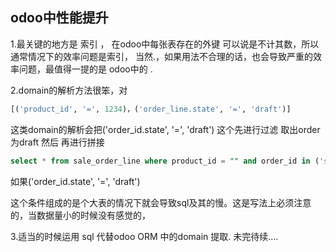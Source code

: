 ## odoo中性能提升
1.最关键的地方是 索引 ， 在odoo中每张表存在的外键 可以说是不计其数，所以通常情况下的效率问题是索引，
当然.，如果用法不合理的话，也会导致严重的效率问题，最值得一提的是 odoo中的 .

2.domain的解析方法很笨，对 
```python
[('product_id', '=', 1234)，('order_line.state', '=', 'draft')]
```
这类domain的解析会把('order_id.state', '=', 'draft') 这个先进行过滤 取出order 为draft 然后 再进行拼接
```sql
select * from sale_order_line where product_id = "" and order_id in ('state 为draft‘的id 列表)
```
如果('order_id.state', '=', 'draft')  

这个条件组成的是个大表的情况下就会导致sql及其的慢。这是写法上必须注意的，当数据量小的时候没有感觉的，

3.适当的时候运用 sql 代替odoo ORM 中的domain 提取.
未完待续....

